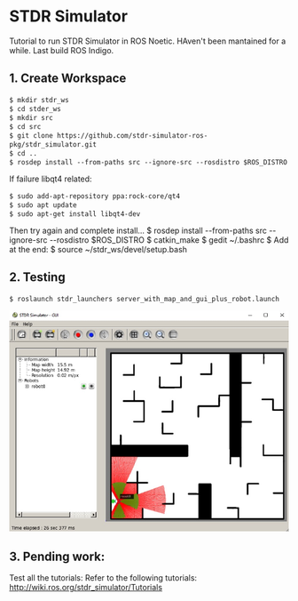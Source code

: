 # STDR Simulator

Tutorial to run STDR Simulator in ROS Noetic. HAven't been mantained for a while. Last build ROS Indigo.

## 1. Create Workspace

```
$ mkdir stdr_ws
$ cd stder_ws
$ mkdir src
$ cd src
$ git clone https://github.com/stdr-simulator-ros-pkg/stdr_simulator.git
$ cd ..
$ rosdep install --from-paths src --ignore-src --rosdistro $ROS_DISTRO
```

If failure libqt4 related:
```
$ sudo add-apt-repository ppa:rock-core/qt4
$ sudo apt update
$ sudo apt-get install libqt4-dev
```

Then try again and complete install...
$ rosdep install --from-paths src --ignore-src --rosdistro $ROS_DISTRO
$ catkin_make
$ gedit ~/.bashrc
$ Add at the end:
$ source ~/stdr_ws/devel/setup.bash

## 2. Testing

```
$ roslaunch stdr_launchers server_with_map_and_gui_plus_robot.launch
```

![image](https://github.com/robogeekcanada/noetic_robots/blob/main/images/STDR_simulation.jpg)

## 3. Pending work:
Test all the tutorials: Refer to the following tutorials:
http://wiki.ros.org/stdr_simulator/Tutorials
